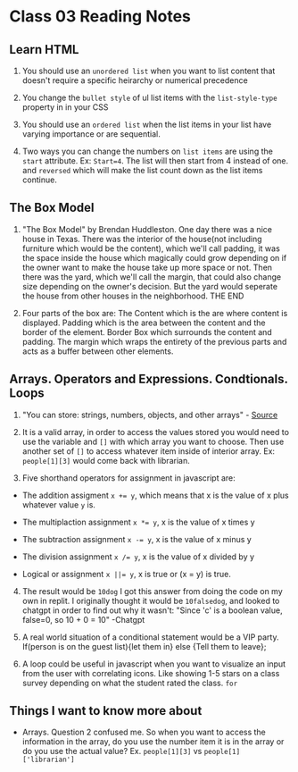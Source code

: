 # Class 03 Reading Notes

## Learn HTML

1. You should use an `unordered list` when you want to list content that doesn't require a specific heirarchy or numerical precedence

2. You change the `bullet style` of ul list items with the `list-style-type` property in in your CSS

3. You should use an `ordered list` when the list items in your list have varying importance or are sequential.

4. Two ways you can change the numbers on `list items` are using the `start` attribute. Ex: `Start=4`. The list will then start from 4 instead of one.  and `reversed` which will make the list count down as the list items continue.

## The Box Model

1. "The Box Model" by Brendan Huddleston.  One day there was a nice house in Texas. There was the interior of the house(not including furniture which would be the content), which we'll call padding, it was the space inside the house which magically could grow depending on if the owner want to make the house take up more space or not.  Then there was the yard, which we'll call the margin, that could also change size depending on the owner's decision.  But the yard would seperate the house from other houses in the neighborhood.  THE END

2. Four parts of the box are: The Content which is the are where content is displayed.  Padding which is the area between the content and the border of the element.  Border Box which surrounds the content and padding.  The margin which wraps the entirety of the previous parts and acts as a buffer between other elements. 

## Arrays. Operators and Expressions.  Condtionals.  Loops

1. "You can store: strings, numbers, objects, and other arrays" - [Source](https://developer.mozilla.org/en-US/docs/Learn/JavaScript/First_steps/Arrays)

2. It is a valid array, in order to access the values stored you would need to use the variable and `[]` with which array you want to choose.  Then use another set of `[]` to access whatever item inside of interior array.  Ex: `people[1][3]` would come back with librarian.

3. Five shorthand operators for assignment in javascript are:

- The addition assigment `x += y`, which means that x is the value of x plus whatever value `y` is.

- The multiplaction assignment `x *= y`, x is the value of x times y

- The subtraction assignment `x -= y`, x is the value of x minus y

- The division assignment `x /= y`, x is the value of x divided by y

- Logical or assignment `x ||= y`, x is true or (x = y) is true.

4. The result would be `10dog` I got this answer from doing the code on my own in replit.  I originally thought it would be `10falsedog`, and looked to chatgpt in order to find out why it wasn't: "Since 'c' is a boolean value, false=0, so 10 + 0 = 10" -Chatgpt

5. A real world situation of a conditional statement would be a VIP party.  If(person is on the guest list){let them in} else {Tell them to leave};

6. A loop could be useful in javascript when you want to visualize an input from the user with correlating icons.  Like showing 1-5 stars on a class survey depending on what the student rated the class.  `for`

## Things I want to know more about

- Arrays.  Question 2 confused me.  So when you want to access the information in the array, do you use the number item it is in the array or do you use the actual value? Ex. `people[1][3]` vs `people[1]['librarian']`
